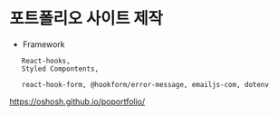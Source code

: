 # 포트폴리오 사이트 제작

- Framework

```
   React-hooks, 
   Styled Compontents, 
   
   react-hook-form, @hookform/error-message, emailjs-com, dotenv
```

https://oshosh.github.io/poportfolio/
